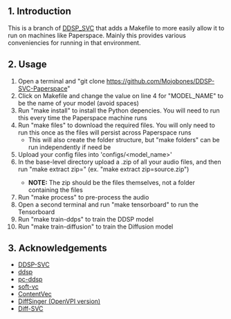 ## 1. Introduction
This is a branch of [DDSP_SVC](https://github.com/yxlllc/DDSP-SVC) that adds a Makefile to more easily allow it to run on machines like Paperspace. Mainly this provides various conveniencies for running in that environment. 

## 2. Usage

1. Open a terminal and "git clone https://github.com/Mojobones/DDSP-SVC-Paperspace"
2. Click on Makefile and change the value on line 4 for "MODEL_NAME" to be the name of your model (avoid spaces)
3. Run "make install" to install the Python depencies. You will need to run this every time the Paperspace machine runs
4. Run "make files" to download the required files. You will only need to run this once as the files will persist across Paperspace runs
    * This will also create the folder structure, but "make folders" can be run independently if need be
5. Upload your config files into 'configs/<model_name>'
6. In the base-level directory upload a .zip of all your audio files, and then run "make extract zip=<zip>" (ex. "make extract zip=source.zip") 
   * **NOTE:** The zip should be the files themselves, not a folder containing the files
7. Run "make process" to pre-process the audio
8. Open a second terminal and run "make tensorboard" to run the Tensorboard
9. Run "make train-ddps" to train the DDSP model
10. Run "make train-diffusion" to train the Diffusion model

## 3. Acknowledgements
* [DDSP-SVC](https://github.com/yxlllc/DDSP-SVC)
* [ddsp](https://github.com/magenta/ddsp)
* [pc-ddsp](https://github.com/yxlllc/pc-ddsp)
* [soft-vc](https://github.com/bshall/soft-vc)
* [ContentVec](https://github.com/auspicious3000/contentvec)
* [DiffSinger (OpenVPI version)](https://github.com/openvpi/DiffSinger)
* [Diff-SVC](https://github.com/prophesier/diff-svc)

